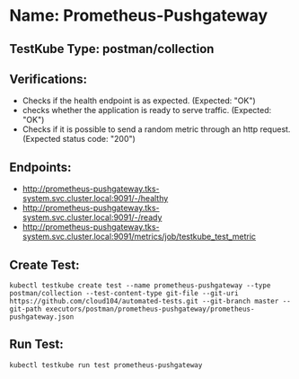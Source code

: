 # Name: Prometheus-Pushgateway

## TestKube Type: postman/collection

## Verifications:

- Checks if the health endpoint is as expected. (Expected: "OK")
- checks whether the application is ready to serve traffic. (Expected: "OK")
- Checks if it is possible to send a random metric through an http request. (Expected status code: "200")
 

## Endpoints:

- http://prometheus-pushgateway.tks-system.svc.cluster.local:9091/-/healthy
- http://prometheus-pushgateway.tks-system.svc.cluster.local:9091/-/ready
- http://prometheus-pushgateway.tks-system.svc.cluster.local:9091/metrics/job/testkube_test_metric


## Create Test:

```
kubectl testkube create test --name prometheus-pushgateway --type postman/collection --test-content-type git-file --git-uri https://github.com/cloud104/automated-tests.git --git-branch master --git-path executors/postman/prometheus-pushgateway/prometheus-pushgateway.json
```

## Run Test:

```
kubectl testkube run test prometheus-pushgateway
```
